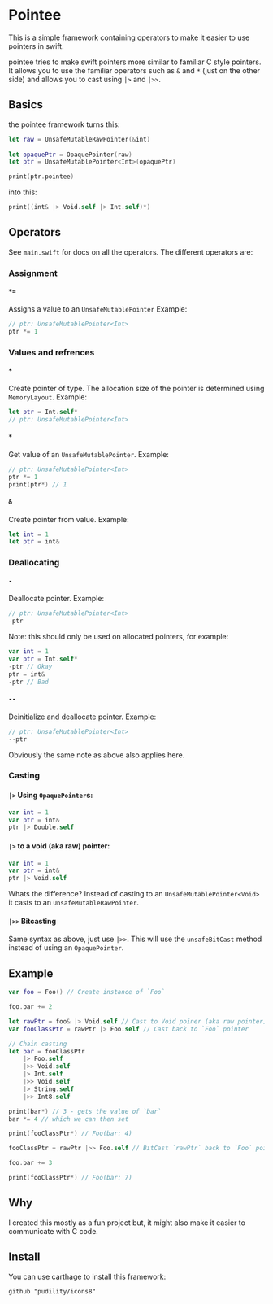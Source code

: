 # Pointee
This is a simple framework containing operators to make it easier to use pointers in swift.

pointee tries to make swift pointers more similar to familiar C style pointers.   It allows you to use the familiar operators such as `&` and `*` (just on the other side) and allows you to cast using `|>` and `|>>`. 

## Basics
the pointee framework turns this:
```swift
let raw = UnsafeMutableRawPointer(&int)
    
let opaquePtr = OpaquePointer(raw)
let ptr = UnsafeMutablePointer<Int>(opaquePtr)

print(ptr.pointee)
```
into this:
```swift
print((int& |> Void.self |> Int.self)*)
```
## Operators
See `main.swift` for docs on all the operators.
The different operators are:

### Assignment
#### `*=`
Assigns a value to an `UnsafeMutablePointer`
Example:
```swift
// ptr: UnsafeMutablePointer<Int>
ptr *= 1
```
### Values and refrences
#### `*`
Create pointer of type. The allocation size of the pointer is determined using `MemoryLayout`.
Example:
```swift
let ptr = Int.self*
// ptr: UnsafeMutablePointer<Int>
```

#### `*`
Get value of an `UnsafeMutablePointer`.
Example:
```swift
// ptr: UnsafeMutablePointer<Int>
ptr *= 1
print(ptr*) // 1
```

#### `&`
Create pointer from value.
Example:
```swift
let int = 1
let ptr = int&
```
### Deallocating
#### `-`
Deallocate pointer.
Example:
```swift
// ptr: UnsafeMutablePointer<Int>
-ptr
```
Note: this should only be used on allocated pointers, for example:
```swift
var int = 1
var ptr = Int.self*
-ptr // Okay
ptr = int&
-ptr // Bad
```
#### `--`
Deinitialize and deallocate pointer.
Example:
```swift
// ptr: UnsafeMutablePointer<Int>
--ptr
```
Obviously the same note as above also applies here.
### Casting
#### `|>` Using `OpaquePointer`s:
```swift
var int = 1
var ptr = int&
ptr |> Double.self
```
#### `|>` to a void (aka raw) pointer:
```swift
var int = 1
var ptr = int&
ptr |> Void.self
```
Whats the difference? Instead of casting to an `UnsafeMutablePointer<Void>` it casts to an `UnsafeMutableRawPointer`.
#### `|>>` Bitcasting
Same syntax as above, just use `|>>`. This will use the `unsafeBitCast` method instead of using an `OpaquePointer`.
## Example
```swift
var foo = Foo() // Create instance of `Foo`

foo.bar += 2

let rawPtr = foo& |> Void.self // Cast to Void poiner (aka raw pointer)
var fooClassPtr = rawPtr |> Foo.self // Cast back to `Foo` pointer

// Chain casting
let bar = fooClassPtr
    |> Foo.self
    |>> Void.self
    |> Int.self
    |>> Void.self
    |> String.self
    |>> Int8.self

print(bar*) // 3 - gets the value of `bar`
bar *= 4 // which we can then set

print(fooClassPtr*) // Foo(bar: 4)

fooClassPtr = rawPtr |>> Foo.self // BitCast `rawPtr` back to `Foo` pointer

foo.bar += 3

print(fooClassPtr*) // Foo(bar: 7)
```
## Why
I created this mostly as a fun project but, it might also make it easier to communicate with C code. 
## Install
You can use carthage to install this framework:
```
github "pudility/icons8"
```
